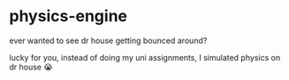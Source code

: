 # physics-engine

ever wanted to see dr house getting bounced around?

lucky for you, instead of doing my uni assignments, I simulated physics on dr house 😭
